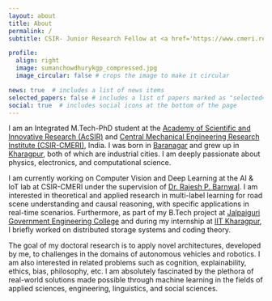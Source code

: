 ```yaml
---
layout: about
title: About
permalink: /
subtitle: CSIR- Junior Research Fellow at <a href='https://www.cmeri.res.in/'>CSIR-CMERI, Durgapur</a>

profile:
  align: right
  image: sumanchowdhurykgp_compressed.jpg
  image_circular: false # crops the image to make it circular

news: true  # includes a list of news items
selected_papers: false # includes a list of papers marked as "selected={true}"
social: true  # includes social icons at the bottom of the page
---
```

I am an Integrated M.Tech-PhD student at the [Academy of Scientific and Innovative Research (AcSIR)](https://acsir.res.in/) and [Central Mechanical Engineering Research Institute (CSIR-CMERI)](https://www.cmeri.res.in/), India. I was born in [Baranagar](https://en.wikipedia.org/wiki/Baranagar) and grew up in [Kharagpur](https://en.wikipedia.org/wiki/Kharagpur), both of which are industrial cities. I am deeply passionate about physics, electronics, and computational science.

I am currently working on Computer Vision and Deep Learning at the AI & IoT lab at CSIR-CMERI under the supervision of [Dr. Rajesh P. Barnwal](https://www.cmeri.res.in/user-details/1284). I am interested in theoretical and applied research in multi-label learning for road scene understanding and causal reasoning, with specific applications in real-time scenarios. Furthermore, as part of my B.Tech project at [Jalpaiguri Government Engineering College](https://jgec.ac.in/) and during my internship at [IIT Kharagpur](http://www.iitkgp.ac.in/), I briefly worked on distributed storage systems and coding theory.

The goal of my doctoral research is to apply novel architectures, developed by me, to challenges in the domains of autonomous vehicles and robotics. I am also interested in related problems such as cognition, explainability, ethics, bias, philosophy, etc. I am absolutely fascinated by the plethora of real-world solutions made possible through machine learning in the fields of applied sciences, engineering, linguistics, and social sciences.

